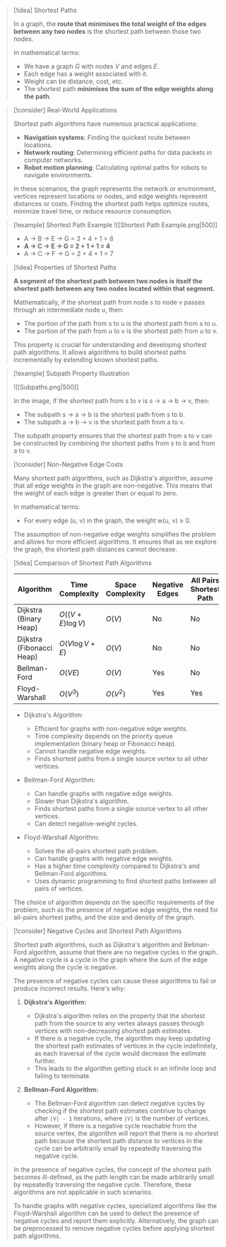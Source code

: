 > [!idea] Shortest Paths
>
> In a graph, the **route that minimises the total weight of the edges between any two nodes** is the shortest path between those two nodes.
>
> In mathematical terms:
> - We have a graph $G$ with nodes $V$ and edges $E$.
> - Each edge has a weight associated with it.
> - Weight can be distance, cost, etc.
> - The shortest path **minimises the sum of the edge weights along the path**.

> [!consider] Real-World Applications
>
> Shortest path algorithms have numerous practical applications:
>
> - **Navigation systems**: Finding the quickest route between locations.
> - **Network routing**: Determining efficient paths for data packets in computer networks.
> - **Robot motion planning**: Calculating optimal paths for robots to navigate environments.
>
> In these scenarios, the graph represents the network or environment, vertices represent locations or nodes, and edge weights represent distances or costs. Finding the shortest path helps optimize routes, minimize travel time, or reduce resource consumption.

> [!example] Shortest Path Example
> ![[Shortest Path Example.png|500]]
>
> - A -> B -> E -> G = 3 + 4 + 1 = 8
> - **A -> C -> E -> G = 2 + 1 + 1 = 4**
> - A -> C -> F -> G = 2 + 4 + 1 = 7

> [!idea] Properties of Shortest Paths
>
> **A segment of the shortest path between two nodes is itself the shortest path between any two nodes located within that segment.**
>
> Mathematically, if the shortest path from node $s$ to node $v$ passes through an intermediate node $u$, then:
> - The portion of the path from s to u is the shortest path from s to u.
> - The portion of the path from u to v is the shortest path from u to v.
>
> This property is crucial for understanding and developing shortest path algorithms. It allows algorithms to build shortest paths incrementally by extending known shortest paths.


> [!example] Subpath Property Illustration
>
> ![[Subpaths.png|500]]
>
> In the image, if the shortest path from s to v is s → a → b → v, then:
> - The subpath s → a → b is the shortest path from s to b.
> - The subpath a → b → v is the shortest path from a to v.
>
> The subpath property ensures that the shortest path from s to v can be constructed by combining the shortest paths from s to b and from a to v.
>
> [!consider] Non-Negative Edge Costs
>
> Many shortest path algorithms, such as Dijkstra's algorithm, assume that all edge weights in the graph are non-negative. This means that the weight of each edge is greater than or equal to zero.
>
> In mathematical terms:
> - For every edge (u, v) in the graph, the weight w(u, v) ≥ 0.
>
> The assumption of non-negative edge weights simplifies the problem and allows for more efficient algorithms. It ensures that as we explore the graph, the shortest path distances cannot decrease.


> [!idea] Comparison of Shortest Path Algorithms
>
> | Algorithm           | Time Complexity                          | Space Complexity | Negative Edges | All Pairs Shortest Path |
> |---------------------|------------------------------------------|------------------|---------------|-----------------------|
> | Dijkstra (Binary Heap) | $O((V + E) \log V)$                   | $O(V)$           | No            | No                    |
> | Dijkstra (Fibonacci Heap) | $O(V \log V + E)$                  | $O(V)$           | No            | No                    |
> | Bellman-Ford        | $O(VE)$                                 | $O(V)$           | Yes           | No                    |
> | Floyd-Warshall      | $O(V^3)$                                | $O(V^2)$         | Yes           | Yes                   |
>
> - Dijkstra's Algorithm:
>   - Efficient for graphs with non-negative edge weights.
>   - Time complexity depends on the priority queue implementation (binary heap or Fibonacci heap).
>   - Cannot handle negative edge weights.
>   - Finds shortest paths from a single source vertex to all other vertices.
>
> - Bellman-Ford Algorithm:
>   - Can handle graphs with negative edge weights.
>   - Slower than Dijkstra's algorithm.
>   - Finds shortest paths from a single source vertex to all other vertices.
>   - Can detect negative-weight cycles.
>
> - Floyd-Warshall Algorithm:
>   - Solves the all-pairs shortest path problem.
>   - Can handle graphs with negative edge weights.
>   - Has a higher time complexity compared to Dijkstra's and Bellman-Ford algorithms.
>   - Uses dynamic programming to find shortest paths between all pairs of vertices.
>
> The choice of algorithm depends on the specific requirements of the problem, such as the presence of negative edge weights, the need for all-pairs shortest paths, and the size and density of the graph.


> [!consider] Negative Cycles and Shortest Path Algorithms
>
> Shortest path algorithms, such as Dijkstra's algorithm and Bellman-Ford algorithm, assume that there are no negative cycles in the graph. A negative cycle is a cycle in the graph where the sum of the edge weights along the cycle is negative.
>
> The presence of negative cycles can cause these algorithms to fail or produce incorrect results. Here's why:
>
> 1. **Dijkstra's Algorithm:**
>    - Dijkstra's algorithm relies on the property that the shortest path from the source to any vertex always passes through vertices with non-decreasing shortest path estimates.
>    - If there is a negative cycle, the algorithm may keep updating the shortest path estimates of vertices in the cycle indefinitely, as each traversal of the cycle would decrease the estimate further.
>    - This leads to the algorithm getting stuck in an infinite loop and failing to terminate.
>
> 2. **Bellman-Ford Algorithm:**
>    - The Bellman-Ford algorithm can detect negative cycles by checking if the shortest path estimates continue to change after `|V| - 1` iterations, where `|V|` is the number of vertices.
>    - However, if there is a negative cycle reachable from the source vertex, the algorithm will report that there is no shortest path because the shortest path distance to vertices in the cycle can be arbitrarily small by repeatedly traversing the negative cycle.
>
> In the presence of negative cycles, the concept of the shortest path becomes ill-defined, as the path length can be made arbitrarily small by repeatedly traversing the negative cycle. Therefore, these algorithms are not applicable in such scenarios.
>
> To handle graphs with negative cycles, specialized algorithms like the Floyd-Warshall algorithm can be used to detect the presence of negative cycles and report them explicitly. Alternatively, the graph can be preprocessed to remove negative cycles before applying shortest path algorithms.

